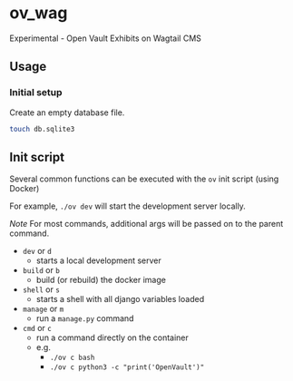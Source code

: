 # ov_wag

Experimental - Open Vault Exhibits on Wagtail CMS

## Usage

### Initial setup

Create an empty database file.

```bash
touch db.sqlite3
```

## Init script

Several common functions can be executed with the `ov` init script (using Docker)

For example, `./ov dev` will start the development server locally.

_Note_ For most commands, additional args will be passed on to the parent command.

- `dev` or `d`
  - starts a local development server
- `build` or `b`
  - build (or rebuild) the docker image
- `shell` or `s`
  - starts a shell with all django variables loaded
- `manage` or `m`
  - run a `manage.py` command
- `cmd` or `c`
  - run a command directly on the container
  - e.g.
    - `./ov c bash`
    - `./ov c python3 -c "print('OpenVault')"`
